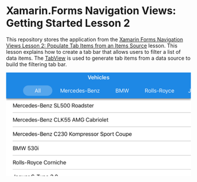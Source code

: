 # Xamarin.Forms Navigation Views: Getting Started Lesson 2

This repository stores the application from the [Xamarin Forms Navigation Views Lesson 2: Populate Tab Items from an Items Source](https://docs.devexpress.com/MobileControls/400555/xamarin-forms/navigation-controls/getting-started/how-to-bind-to-itemssource) lesson. This lesson explains how to create a tab bar that allows users to filter a list of data items. The [TabView](https://docs.devexpress.com/MobileControls/DevExpress.XamarinForms.Navigation.TabView) is used to generate tab items from a data source to build the filtering tab bar.

![Resulting image](images/title.png)
